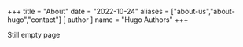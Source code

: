 +++
title = "About"
date = "2022-10-24"
aliases = ["about-us","about-hugo","contact"]
[ author ]
  name = "Hugo Authors"
+++

Still empty page
